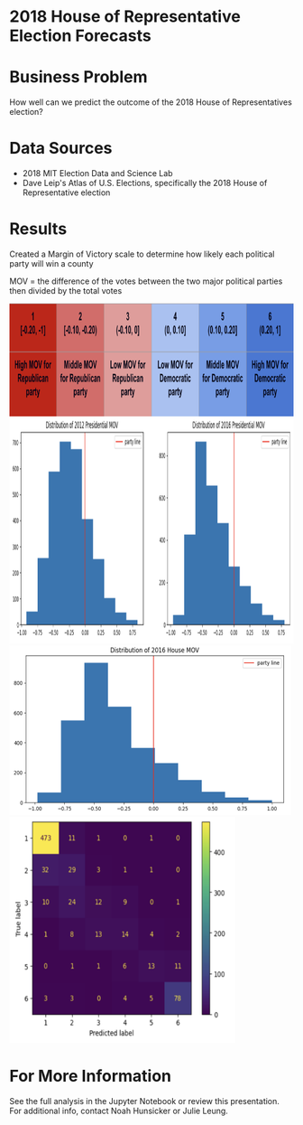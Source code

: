 # 2018 House of Representative Election Forecasts 

# Business Problem
How well can we predict the outcome of the 2018 House of Representatives election?

# Data Sources
- 2018 MIT Election Data and Science Lab
- Dave Leip's Atlas of U.S. Elections, specifically the 2018 House of Representative election 

# Results
Created a Margin of Victory scale to determine how likely each political party will win a county 

MOV = the difference of the votes between the two major political parties then divided by the total votes

<img src='images/mov_scale.png' width='600' height='200'>


<img src='images/pres_mov.png' width='800' height='400'>
<img src='images/house_mov.png' width='500' height='300'>
<img src='images/confusion_matrix.png' width='400' height='400'>


# For More Information
See the full analysis in the Jupyter Notebook or review this presentation. For additional info, contact Noah Hunsicker or Julie Leung.
